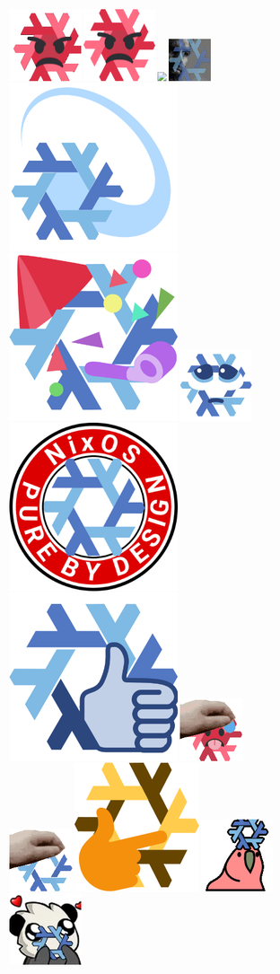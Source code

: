 <img style="max-height:300px" src="angry-nix.gif"/>
<img style="max-height:300px" src="angry-nix.png"/>
<img style="max-height:300px" src="default.nix"/>
<img style="max-height:300px" src="nix-chad.gif"/>
<img style="max-height:300px" src="nix-shooting.png"/>
<img style="max-height:300px" src="nixos-confetti.png"/>
<img style="max-height:300px" src="nixos-pleading.png"/>
<img style="max-height:300px" src="nixos-pure-by-design.png"/>
<img style="max-height:300px" src="nixos-thumbsup.png"/>
<img style="max-height:300px" src="pet-hot-nix.gif"/>
<img style="max-height:300px" src="pet-nix.gif"/>
<img style="max-height:300px" src="think-nixos.png"/>
<img style="max-height:300px" src="parrot-nix.gif"/>
<img style="max-height:300px" src="roo-nix.webp"/>